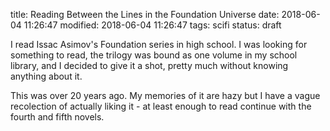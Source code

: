 title: Reading Between the Lines in the Foundation Universe
date: 2018-06-04 11:26:47
modified: 2018-06-04 11:26:47
tags: scifi
status: draft

I read Issac Asimov's Foundation series in high school.  I was looking for
something to read, the trilogy was bound as one volume in my school library,
and I decided to give it a shot, pretty much without knowing anything about
it.

This was over 20 years ago.  My memories of it are hazy but I have a vague
recolection of actually liking it - at least enough to read continue with
the fourth and fifth novels.
